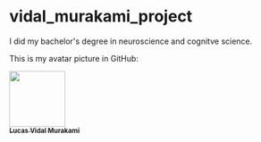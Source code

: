 # vidal_murakami_project

I did my bachelor's degree in neuroscience and cognitve science.

This is my avatar picture in GitHub:

<a href="https://github.com/Altimus48">
   <img src="https://avatars.githubusercontent.com/u/86482327?s=400&v=4?v=4?s=100" 
width="100px;" alt=""/>
   <br /><sub><b>Lucas Vidal Murakami</b></sub>
</a>
